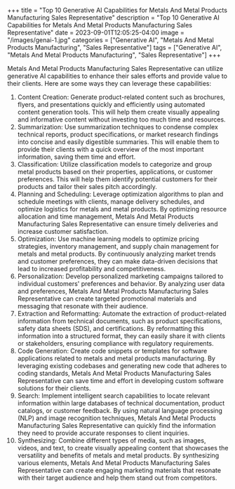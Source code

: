 +++
title = "Top 10 Generative AI Capabilities for Metals And Metal Products Manufacturing Sales Representative"
description = "Top 10 Generative AI Capabilities for Metals And Metal Products Manufacturing Sales Representative"
date = 2023-09-01T12:05:25-04:00
image = "/images/genai-1.jpg"
categories = ["Generative AI", "Metals And Metal Products Manufacturing", "Sales Representative"]
tags = ["Generative AI", "Metals And Metal Products Manufacturing", "Sales Representative"]
+++

Metals And Metal Products Manufacturing Sales Representative can utilize generative AI capabilities to enhance their sales efforts and provide value to their clients. Here are some ways they can leverage these capabilities:

1. Content Creation: Generate product-related content such as brochures, flyers, and presentations quickly and efficiently using automated content generation tools. This will help them create visually appealing and informative content without investing too much time and resources.
2. Summarization: Use summarization techniques to condense complex technical reports, product specifications, or market research findings into concise and easily digestible summaries. This will enable them to provide their clients with a quick overview of the most important information, saving them time and effort.
3. Classification: Utilize classification models to categorize and group metal products based on their properties, applications, or customer preferences. This will help them identify potential customers for their products and tailor their sales pitch accordingly.
4. Planning and Scheduling: Leverage optimization algorithms to plan and schedule meetings with clients, manage delivery schedules, and optimize logistics for metals and metal products. By optimizing resource allocation and time management, Metals And Metal Products Manufacturing Sales Representative can ensure timely deliveries and increase customer satisfaction.
5. Optimization: Use machine learning models to optimize pricing strategies, inventory management, and supply chain management for metals and metal products. By continuously analyzing market trends and customer preferences, they can make data-driven decisions that lead to increased profitability and competitiveness.
6. Personalization: Develop personalized marketing campaigns tailored to individual customers' preferences and behavior. By analyzing user data and preferences, Metals And Metal Products Manufacturing Sales Representative can create targeted promotional materials and messaging that resonate with their audience.
7. Extraction and Reformatting: Automate the extraction of product-related information from technical documents, such as product specifications, safety data sheets (SDS), and certifications. By reformatting this information into a structured format, they can easily share it with clients or stakeholders, ensuring compliance with regulatory requirements.
8. Code Generation: Create code snippets or templates for software applications related to metals and metal products manufacturing. By leveraging existing codebases and generating new code that adheres to coding standards, Metals And Metal Products Manufacturing Sales Representative can save time and effort in developing custom software solutions for their clients.
9. Search: Implement intelligent search capabilities to locate relevant information within large databases of technical documentation, product catalogs, or customer feedback. By using natural language processing (NLP) and image recognition techniques, Metals And Metal Products Manufacturing Sales Representative can quickly find the information they need to provide accurate responses to client inquiries.
10. Synthesizing: Combine different types of media, such as images, videos, and text, to create visually appealing content that showcases the versatility and benefits of metals and metal products. By synthesizing various elements, Metals And Metal Products Manufacturing Sales Representative can create engaging marketing materials that resonate with their target audience and help them stand out from competitors.